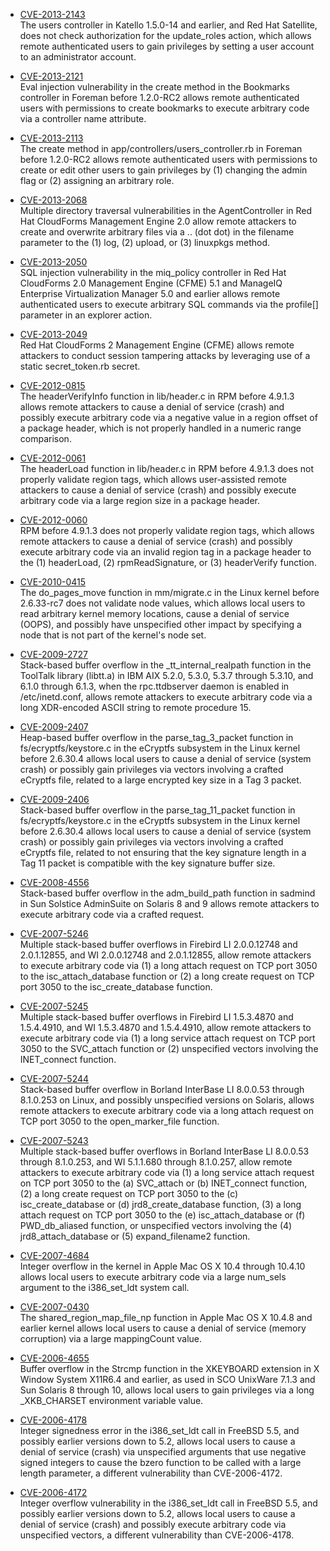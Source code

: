 * [CVE-2013-2143](https://cve.mitre.org/cgi-bin/cvename.cgi?name=CVE-2013-2143)  
  The users controller in Katello 1.5.0-14 and earlier, and Red Hat Satellite, does not check authorization for the update_roles action, which allows remote authenticated users to gain privileges by setting a user account to an administrator account.

* [CVE-2013-2121](https://cve.mitre.org/cgi-bin/cvename.cgi?name=CVE-2013-2121)  
  Eval injection vulnerability in the create method in the Bookmarks controller in Foreman before 1.2.0-RC2 allows remote authenticated users with permissions to create bookmarks to execute arbitrary code via a controller name attribute.

* [CVE-2013-2113](https://cve.mitre.org/cgi-bin/cvename.cgi?name=CVE-2013-2113)  
  The create method in app/controllers/users_controller.rb in Foreman before 1.2.0-RC2 allows remote authenticated users with permissions to create or edit other users to gain privileges by (1) changing the admin flag or (2) assigning an arbitrary role.

* [CVE-2013-2068](https://cve.mitre.org/cgi-bin/cvename.cgi?name=CVE-2013-2068)  
  Multiple directory traversal vulnerabilities in the AgentController in Red Hat CloudForms Management Engine 2.0 allow remote attackers to create and overwrite arbitrary files via a .. (dot dot) in the filename parameter to the (1) log, (2) upload, or (3) linuxpkgs method.

* [CVE-2013-2050](https://cve.mitre.org/cgi-bin/cvename.cgi?name=CVE-2013-2050)  
  SQL injection vulnerability in the miq_policy controller in Red Hat CloudForms 2.0 Management Engine (CFME) 5.1 and ManageIQ Enterprise Virtualization Manager 5.0 and earlier allows remote authenticated users to execute arbitrary SQL commands via the profile[] parameter in an explorer action.

* [CVE-2013-2049](https://cve.mitre.org/cgi-bin/cvename.cgi?name=CVE-2013-2049)  
  Red Hat CloudForms 2 Management Engine (CFME) allows remote attackers to conduct session tampering attacks by leveraging use of a static secret_token.rb secret.

* [CVE-2012-0815](https://cve.mitre.org/cgi-bin/cvename.cgi?name=CVE-2012-0815)  
  The headerVerifyInfo function in lib/header.c in RPM before 4.9.1.3 allows remote attackers to cause a denial of service (crash) and possibly execute arbitrary code via a negative value in a region offset of a package header, which is not properly handled in a numeric range comparison.

* [CVE-2012-0061](https://cve.mitre.org/cgi-bin/cvename.cgi?name=CVE-2012-0061)  
  The headerLoad function in lib/header.c in RPM before 4.9.1.3 does not properly validate region tags, which allows user-assisted remote attackers to cause a denial of service (crash) and possibly execute arbitrary code via a large region size in a package header.

* [CVE-2012-0060](https://cve.mitre.org/cgi-bin/cvename.cgi?name=CVE-2012-0060)  
  RPM before 4.9.1.3 does not properly validate region tags, which allows remote attackers to cause a denial of service (crash) and possibly execute arbitrary code via an invalid region tag in a package header to the (1) headerLoad, (2) rpmReadSignature, or (3) headerVerify function.

* [CVE-2010-0415](https://cve.mitre.org/cgi-bin/cvename.cgi?name=CVE-2010-0415)  
  The do_pages_move function in mm/migrate.c in the Linux kernel before 2.6.33-rc7 does not validate node values, which allows local users to read arbitrary kernel memory locations, cause a denial of service (OOPS), and possibly have unspecified other impact by specifying a node that is not part of the kernel's node set.

* [CVE-2009-2727](https://cve.mitre.org/cgi-bin/cvename.cgi?name=CVE-2009-2727)  
  Stack-based buffer overflow in the _tt_internal_realpath function in the ToolTalk library (libtt.a) in IBM AIX 5.2.0, 5.3.0, 5.3.7 through 5.3.10, and 6.1.0 through 6.1.3, when the rpc.ttdbserver daemon is enabled in /etc/inetd.conf, allows remote attackers to execute arbitrary code via a long XDR-encoded ASCII string to remote procedure 15.

* [CVE-2009-2407](https://cve.mitre.org/cgi-bin/cvename.cgi?name=CVE-2009-2407)  
  Heap-based buffer overflow in the parse_tag_3_packet function in fs/ecryptfs/keystore.c in the eCryptfs subsystem in the Linux kernel before 2.6.30.4 allows local users to cause a denial of service (system crash) or possibly gain privileges via vectors involving a crafted eCryptfs file, related to a large encrypted key size in a Tag 3 packet.

* [CVE-2009-2406](https://cve.mitre.org/cgi-bin/cvename.cgi?name=CVE-2009-2406)  
  Stack-based buffer overflow in the parse_tag_11_packet function in fs/ecryptfs/keystore.c in the eCryptfs subsystem in the Linux kernel before 2.6.30.4 allows local users to cause a denial of service (system crash) or possibly gain privileges via vectors involving a crafted eCryptfs file, related to not ensuring that the key signature length in a Tag 11 packet is compatible with the key signature buffer size.

* [CVE-2008-4556](https://cve.mitre.org/cgi-bin/cvename.cgi?name=CVE-2008-4556)  
  Stack-based buffer overflow in the adm_build_path function in sadmind in Sun Solstice AdminSuite on Solaris 8 and 9 allows remote attackers to execute arbitrary code via a crafted request.

* [CVE-2007-5246](https://cve.mitre.org/cgi-bin/cvename.cgi?name=CVE-2007-5246)  
  Multiple stack-based buffer overflows in Firebird LI 2.0.0.12748 and 2.0.1.12855, and WI 2.0.0.12748 and 2.0.1.12855, allow remote attackers to execute arbitrary code via (1) a long attach request on TCP port 3050 to the isc_attach_database function or (2) a long create request on TCP port 3050 to the isc_create_database function.

* [CVE-2007-5245](https://cve.mitre.org/cgi-bin/cvename.cgi?name=CVE-2007-5245)  
  Multiple stack-based buffer overflows in Firebird LI 1.5.3.4870 and 1.5.4.4910, and WI 1.5.3.4870 and 1.5.4.4910, allow remote attackers to execute arbitrary code via (1) a long service attach request on TCP port 3050 to the SVC_attach function or (2) unspecified vectors involving the INET_connect function.

* [CVE-2007-5244](https://cve.mitre.org/cgi-bin/cvename.cgi?name=CVE-2007-5244)  
  Stack-based buffer overflow in Borland InterBase LI 8.0.0.53 through 8.1.0.253 on Linux, and possibly unspecified versions on Solaris, allows remote attackers to execute arbitrary code via a long attach request on TCP port 3050 to the open_marker_file function.

* [CVE-2007-5243](https://cve.mitre.org/cgi-bin/cvename.cgi?name=CVE-2007-5243)  
  Multiple stack-based buffer overflows in Borland InterBase LI 8.0.0.53 through 8.1.0.253, and WI 5.1.1.680 through 8.1.0.257, allow remote attackers to execute arbitrary code via (1) a long service attach request on TCP port 3050 to the (a) SVC_attach or (b) INET_connect function, (2) a long create request on TCP port 3050 to the (c) isc_create_database or (d) jrd8_create_database function, (3) a long attach request on TCP port 3050 to the (e) isc_attach_database or (f) PWD_db_aliased function, or unspecified vectors involving the (4) jrd8_attach_database or (5) expand_filename2 function.

* [CVE-2007-4684](https://cve.mitre.org/cgi-bin/cvename.cgi?name=CVE-2007-4684)  
  Integer overflow in the kernel in Apple Mac OS X 10.4 through 10.4.10 allows local users to execute arbitrary code via a large num_sels argument to the i386_set_ldt system call.

* [CVE-2007-0430](https://cve.mitre.org/cgi-bin/cvename.cgi?name=CVE-2007-0430)  
  The shared_region_map_file_np function in Apple Mac OS X 10.4.8 and earlier kernel allows local users to cause a denial of service (memory corruption) via a large mappingCount value.

* [CVE-2006-4655](https://cve.mitre.org/cgi-bin/cvename.cgi?name=CVE-2006-4655)  
  Buffer overflow in the Strcmp function in the XKEYBOARD extension in X Window System X11R6.4 and earlier, as used in SCO UnixWare 7.1.3 and Sun Solaris 8 through 10, allows local users to gain privileges via a long _XKB_CHARSET environment variable value.

* [CVE-2006-4178](https://cve.mitre.org/cgi-bin/cvename.cgi?name=CVE-2006-4178)  
  Integer signedness error in the i386_set_ldt call in FreeBSD 5.5, and possibly earlier versions down to 5.2, allows local users to cause a denial of service (crash) via unspecified arguments that use negative signed integers to cause the bzero function to be called with a large length parameter, a different vulnerability than CVE-2006-4172.

* [CVE-2006-4172](https://cve.mitre.org/cgi-bin/cvename.cgi?name=CVE-2006-4172)  
  Integer overflow vulnerability in the i386_set_ldt call in FreeBSD 5.5, and possibly earlier versions down to 5.2, allows local users to cause a denial of service (crash) and possibly execute arbitrary code via unspecified vectors, a different vulnerability than CVE-2006-4178.

